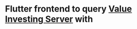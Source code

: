 # Flutter frontend to query [Value Investing Server](https://github.com/RenauxLouis/Value-Investing-10K-Files-Server) with
